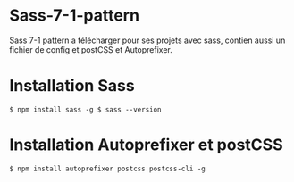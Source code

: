 # Sass-7-1-pattern
Sass 7-1 pattern a télécharger pour ses projets avec sass, contien aussi un fichier de config et postCSS et Autoprefixer.

# Installation Sass

``
$ npm install sass -g
$ sass --version
``

# Installation Autoprefixer et postCSS

``
$ npm install autoprefixer postcss postcss-cli -g 
``